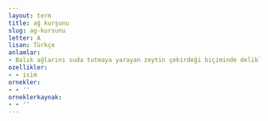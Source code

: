 ```yaml
---
layout: term
title: ağ kurşunu
slug: ag-kursunu
letter: A
lisan: Türkçe
anlamlar:
- Balık ağlarını suda tutmaya yarayan zeytin çekirdeği biçiminde delikli kurşun madde
ozellikler:
- - isim
ornekler:
- - ''
orneklerkaynak:
- - ''
---
```

